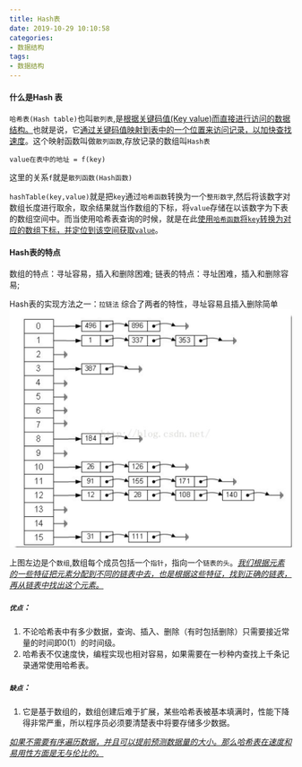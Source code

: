 ```yaml
---
title: Hash表
date: 2019-10-29 10:10:58
categories:
- 数据结构
tags:
- 数据结构
---
```

#### **什么是Hash 表**
`哈希表(Hash table)`也叫`散列表`,是<u>根据关键码值(Key value)而直接进行访问的数据结构。</u>也就是说，它<u>通过关键码值映射到表中的一个位置来访问记录，以加快查找速度</u>。这个映射函数叫做`散列函数`,存放记录的数组叫`Hash表`
```
value在表中的地址 = f(key)
```
这里的关系`f`就是`散列函数(Hash函数)` 

`hashTable(key,value)`就是把`key`通过`哈希函数`转换为一个`整形数字`,然后将该数字对数组长度进行取余，取余结果就当作数组的下标，将`value`存储在以该数字为下表的数组空间中。而当使用哈希表查询的时候，就是在此<u>使用`哈希函数`将`key`转换为对应的数组下标，并定位到该空间获取`value`</u>。

#### **Hash表的特点**
数组的特点：寻址容易，插入和删除困难;
链表的特点：寻址困难，插入和删除容易;

Hash表的实现方法之一：`拉链法`
综合了两者的特性，寻址容易且插入删除简单
![avatar](WeChatc8421fae6f0d64aa16343957d323351e.png)

上图左边是个`数组`,数组每个成员包括一个`指针`，指向一个`链表的头`。*<u>我们根据元素的一些特征把元素分配到不同的链表中去，也是根据这些特征，找到正确的链表，再从链表中找出这个元素。</u>*

##### **`优点`**：
1. 不论哈希表中有多少数据，查询、插入、删除（有时包括删除）只需要接近常量的时间即0(1）的时间级。
2. 哈希表不仅速度快，编程实现也相对容易，如果需要在一秒种内查找上千条记录通常使用哈希表。
##### **`缺点`**：
1. 它是基于数组的，数组创建后难于扩展，某些哈希表被基本填满时，性能下降得非常严重，所以程序员必须要清楚表中将要存储多少数据。

*<u>如果不需要有序遍历数据，并且可以提前预测数据量的大小。那么哈希表在速度和易用性方面是无与伦比的。</u>*
